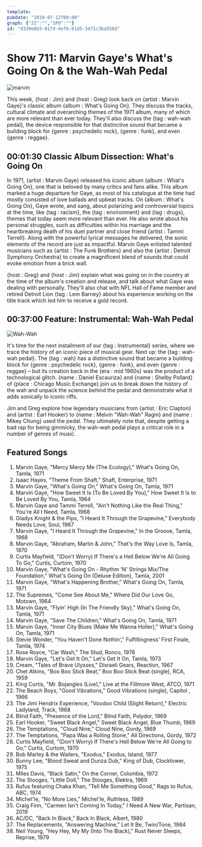 ```yaml
---
template: 
pubdate: "2019-07-12T00:00"
graph: {"2I":"","1PO":""}
id: "d339e8b5-017d-4efb-81d5-3471c3ba558d"
---
```






# Show 711: Marvin Gaye's What's Going On & the Wah-Wah Pedal

![marvin](https://static.soundopinions.org/images/2019/marvin.png)

This week, {host : Jim} and {host : Greg} look back on {artist : Marvin Gaye}'s classic album {album : What's Going On}. They discuss the tracks, cultural climate and overarching themes of the 1971 album, many of which are more relevant than ever today. They'll also discuss the {tag : wah-wah pedal}, the device responsible for that distinctive sound that became a building block for {genre : psychedelic rock}, {genre : funk}, and even {genre : reggae}.



## 00:01:30 Classic Album Dissection: What's Going On

In 1971, {artist : Marvin Gaye} released his iconic album {album : What's Going On}, one that is beloved by many critics and fans alike. This album marked a huge departure for Gaye, as most of his catalogue at the time had mostly consisted of love ballads and upbeat tracks. On {album : What's Going On}, Gaye wrote, and sang, about polarizing and controversial topics at the time, like {tag : racism}, the {tag : environment} and {tag : drugs}, themes that today seem more relevant than ever. He also wrote about his personal struggles, such as difficulties within his marriage and the heartbreaking death of his duet partner and close friend {artist : Tammi Terrell}. Along with the powerful lyrical messages he delivered, the sonic elements of the record are just as impactful. Marvin Gaye enlisted talented musicians such as {artist : The Funk Brothers} and also the {artist : Detroit Symphony Orchestra} to create a magnificent blend of sounds that could evoke emotion from a brick wall.

{host : Greg} and {host : Jim} explain what was going on in the country at the time of the album's creation and release, and talk about what Gaye was dealing with personally. They'll also chat with NFL Hall of Fame member and retired Detroit Lion {tag : Lem Barney} about his experience working on the title track which led him to receive a gold record.



## 00:37:00 Feature: Instrumental: Wah-Wah Pedal

![Wah-Wah](https://static.soundopinions.org/assets/711/1PO0.jpg)

It's time for the next installment of our {tag : Instrumental} series, where we trace  the history of an iconic piece of musical gear. Next up: the {tag : wah-wah pedal}. The {tag : wah} has a distinctive sound that became a building block for {genre : psychedelic rock}, {genre : funk}, and even {genre : reggae} – but its creation back in the {era : mid 1960s} was the product of a technological glitch. {name : Daniel Escauriza} and {name : Shelby Pollard} of {place : Chicago Music Exchange} join us to break down the history of the wah and unpack the science behind the pedal and demonstrate what it adds sonically to iconic riffs.

Jim and Greg explore how legendary musicians from {artist : Eric Clapton} and {artist : Earl Hooker} to {name : Melvin "Wah-Wah" Ragin} and {name : Mikey Chung} used the pedal. They ultimately note that, despite getting a bad rap for being gimmicky, the wah-wah pedal plays a critical role in a number of genres of music.



## Featured Songs

1. Marvin Gaye, "Mercy Mercy Me (The Ecology)," What's Going On, Tamla, 1971
2. Isaac Hayes, "Theme From Shaft," Shaft, Enterprise, 1971
3. Marvin Gaye, "What's Going On," What's Going On, Tamla, 1971
4. Marvin Gaye, "How Sweet It Is (To Be Loved By You)," How Sweet It Is to Be Loved By You, Tamla, 1964
5. Marvin Gaye and Tammi Terrell, "Ain't Nothing Like the Real Thing," You're All I Need, Tamla, 1968
6. Gladys Knight & the Pips, "I Heard It Through the Grapevine," Everybody Needs Love, Soul, 1967
7. Marvin Gaye, "I Heard It Through the Grapevine," In the Groove, Tamla, 1968
8. Marvin Gaye, "Abraham, Martin & John," That's the Way Love Is, Tamla, 1970
9. Curtis Mayfield, "(Don't Worry) If There's a Hell Below We're All Going To Go," Curtis, Curtom, 1970
10. Marvin Gaye, "What's Going On - Rhythm 'N' Strings Mix/The Foundation," What's Going On (Deluxe Edition), Tamla, 2001
11. Marvin Gaye, "What's Happening Brother," What's Going On, Tamla, 1971
12. The Supremes, "Come See About Me," Where Did Our Love Go, Motown, 1964
13. Marvin Gaye, "Flyin' High (In The Friendly Sky)," What's Going On, Tamla, 1971
14. Marvin Gaye, "Save The Children," What's Going On, Tamla, 1971
15. Marvin Gaye, "Inner City Blues (Make Me Wanna Holler)," What's Going On, Tamla, 1971
16. Stevie Wonder, "You Haven't Done Nothin'," Fulfillingness' First Finale, Tamla, 1974
17. Rose Royce, "Car Wash," The Stud, Ronco, 1978
18. Marvin Gaye, "Let's Get It On," Let's Get It On, Tamla, 1973
19. Cream, "Tales of Brave Ulysses," Disraeli Gears, Reaction, 1967
20. Chet Atkins, "Boo Boo Stick Beat," Boo Boo Stick Beat (single), RCA, 1959
21. King Curtis, "Mr. Bojangles (Live)," Live at the Fillmore West, ATCO, 1971
22. The Beach Boys, "Good Vibrations," Good Vibrations (single), Capitol , 1966
23. The Jimi Hendrix Experience, "Voodoo Child (Slight Return)," Electric Ladyland, Track, 1968
24. Blind Faith, "Presence of the Lord," Blind Faith, Polydor, 1969
25. Earl Hooker, "Sweet Black Angel," Sweet Black Angel, Blue Thumb, 1969
26. The Temptations, "Cloud Nine," Cloud Nine, Gordy, 1969
27. The Temptations, "Papa Was a Rolling Stone," All Directions, Gordy, 1972
28. Curtis Mayfield, "(Don't Worry) If There's Hell Below We're All Going to Go," Curtis, Curtom, 1970
29. Bob Marley & the Wailers, "Exodus," Exodus, Island, 1977
30. Bunny Lee, "Blood Sweat and Dunza Dub," King of Dub, Clocktower, 1975
31. Miles Davis, "Black Satin," On the Corner, Columbia, 1972
32. The Stooges, "Little Doll," The Stooges, Elektra, 1969
33. Rufus featuring Chaka Khan, "Tell Me Something Good," Rags to Rufus, ABC, 1974
34. Michel'le, "No More Lies," Michel'le, Ruthless, 1989
35. Craig Finn, "Carmen Isn't Coming In Today," I Need A New War, Partisan, 2019
36. AC/DC, "Back In Black," Back In Black, Albert, 1980
37. The Replacements, "Answering Machine," Let It Be, Twin/Tone, 1984
38. Neil Young, "Hey Hey, My My (Into The Black)," Rust Never Sleeps, Reprise, 1979